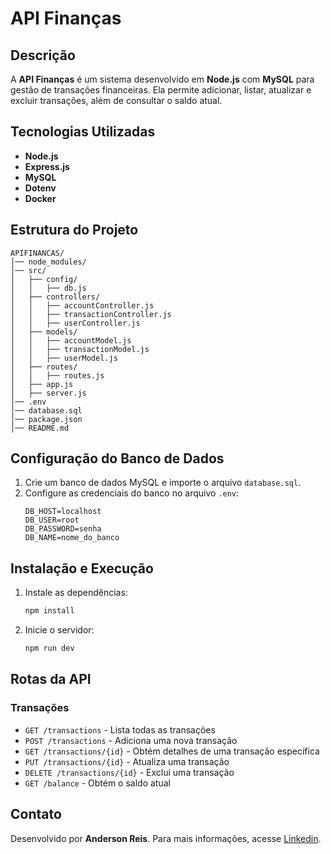 # API Finanças

## Descrição
A **API Finanças** é um sistema desenvolvido em **Node.js** com **MySQL** para gestão de transações financeiras. Ela permite adicionar, listar, atualizar e excluir transações, além de consultar o saldo atual.

## Tecnologias Utilizadas
- **Node.js**
- **Express.js**
- **MySQL**
- **Dotenv**
- **Docker** 

## Estrutura do Projeto
```
APIFINANCAS/
│── node_modules/
│── src/
│   ├── config/
│   │   ├── db.js
│   ├── controllers/
│   │   ├── accountController.js
│   │   ├── transactionController.js
│   │   ├── userController.js
│   ├── models/
│   │   ├── accountModel.js
│   │   ├── transactionModel.js
│   │   ├── userModel.js
│   ├── routes/
│   │   ├── routes.js
│   ├── app.js
│   ├── server.js
│── .env
│── database.sql
│── package.json
│── README.md
```

## Configuração do Banco de Dados
1. Crie um banco de dados MySQL e importe o arquivo `database.sql`.
2. Configure as credenciais do banco no arquivo `.env`:
   ```env
   DB_HOST=localhost
   DB_USER=root
   DB_PASSWORD=senha
   DB_NAME=nome_do_banco
   ```

## Instalação e Execução
1. Instale as dependências:
   ```sh
   npm install
   ```
2. Inicie o servidor:
   ```sh
   npm run dev
   ```

## Rotas da API

### Transações
- `GET /transactions` - Lista todas as transações
- `POST /transactions` - Adiciona uma nova transação
- `GET /transactions/{id}` - Obtém detalhes de uma transação específica
- `PUT /transactions/{id}` - Atualiza uma transação
- `DELETE /transactions/{id}` - Exclui uma transação
- `GET /balance` - Obtém o saldo atual

## Contato
Desenvolvido por **Anderson Reis**. Para mais informações, acesse [Linkedin](https://www.linkedin.com/in/anderson-reis-5407311b3/).

